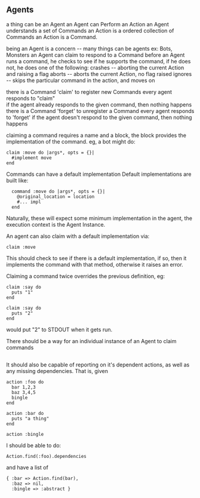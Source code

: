 ## Agents

a thing can be an Agent
  an Agent can Perform an Action
  an Agent understands a set of Commands
  an Action is a ordered collection of Commands 
  an Action is a Command.

being an Agent is a concern -- many things can be agents
  ex: Bots, Monsters
an Agent can claim to respond to a Command
before an Agent runs a command, he checks to see if he supports
  the command, if he does not, he does one of the following:
    crashes -- aborting the current Action and raising a flag
    aborts -- aborts the current Action, no flag raised
    ignores -- skips the particular command in the action, and moves on

there is a Command 'claim' to register new Commands 
  every agent responds to "claim"  
  if the agent already responds to the given command, then nothing happens
there is a Command 'forget' to unregister a Command
  every agent responds to 'forget'
  if the agent doesn't respond to the given command, then nothing happens
    
claiming a command requires a name and a block, the block provides the
implementation of the command.
  eg, a bot might do:
    
    claim :move do |args*, opts = {}|
      #implement move
    end

Commands can have a default implementation
  Default implementations are built like:

      command :move do |args*, opts = {}|
        @original_location = location
        #... impl
      end

  Naturally, these will expect some minimum implementation in the agent, the
  execution context is the Agent Instance.

An agent can also claim with a default implementation via:

    claim :move

This should check to see if there is a default implementation, if so, then it 
  implements the command with that method, otherwise it raises an error.

Claiming a command twice overrides the previous definition, eg: 

    claim :say do
      puts "1"
    end

    claim :say do
      puts "2"
    end

would put "2" to STDOUT when it gets run.
 
There should be a way for an individual instance of an Agent to claim commands

##

It should also be capable of reporting on it's dependent actions, as well as any
missing dependencies. That is, given

    action :foo do
      bar 1,2,3
      baz 3,4,5
      bingle
    end

    action :bar do
      puts "a thing"
    end

    action :bingle

I should be able to do:

    Action.find(:foo).dependencies

and have a list of 

    { :bar => Action.find(bar),
      :baz => nil,
      :bingle => :abstract }



